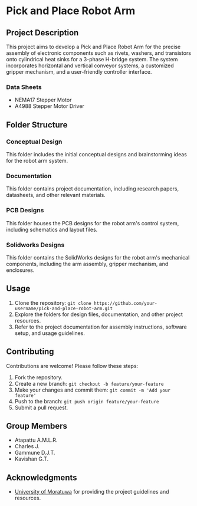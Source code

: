 # Pick and Place Robot Arm

## Project Description
This project aims to develop a Pick and Place Robot Arm for the precise assembly of electronic components such as rivets, washers, and transistors onto cylindrical heat sinks for a 3-phase H-bridge system. The system incorporates horizontal and vertical conveyor systems, a customized gripper mechanism, and a user-friendly controller interface.

### Data Sheets
- NEMA17 Stepper Motor
- A4988 Stepper Motor Driver

## Folder Structure


### Conceptual Design
This folder includes the initial conceptual designs and brainstorming ideas for the robot arm system.

### Documentation
This folder contains project documentation, including research papers, datasheets, and other relevant materials.

### PCB Designs
This folder houses the PCB designs for the robot arm's control system, including schematics and layout files.

### Solidworks Designs
This folder contains the SolidWorks designs for the robot arm's mechanical components, including the arm assembly, gripper mechanism, and enclosures.

## Usage
1. Clone the repository: `git clone https://github.com/your-username/pick-and-place-robot-arm.git`
2. Explore the folders for design files, documentation, and other project resources.
3. Refer to the project documentation for assembly instructions, software setup, and usage guidelines.

## Contributing
Contributions are welcome! Please follow these steps:
1. Fork the repository.
2. Create a new branch: `git checkout -b feature/your-feature`
3. Make your changes and commit them: `git commit -m 'Add your feature'`
4. Push to the branch: `git push origin feature/your-feature`
5. Submit a pull request.

## Group Members
- Atapattu A.M.L.R.
- Charles J.
- Gammune D.J.T.
- Kavishan G.T.

## Acknowledgments
- [University of Moratuwa](https://www.mrt.ac.lk/) for providing the project guidelines and resources.

